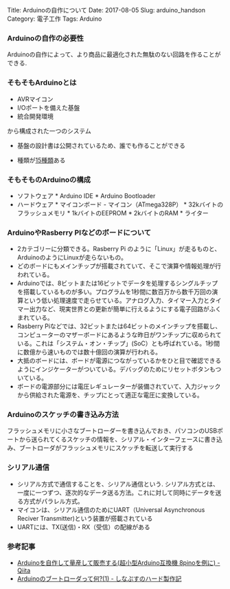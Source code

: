 Title: Arduinoの自作について
Date: 2017-08-05
Slug: arduino_handson
Category: 電子工作
Tags: Arduino

### Arduinoの自作の必要性
Arduinoの自作によって、より商品に最適化された無駄のない回路を作ることができる.

### そもそもArduinoとは

- AVRマイコン
- I/Oポートを備えた基盤
- 統合開発環境

から構成された一つのシステム


- 基盤の設計書は公開されているため、誰でも作ることができる


- 種類が[15種類](http://ideahack.me/article/134)ある

### そもそものArduinoの構成
- ソフトウェア
		* Arduino IDE
		* Arduino Bootloader
- ハードウェア
	 	* マイコンボード
				- マイコン（ATmega328P）
						* 32kバイトのフラッシュメモリ
			 			* 1kバイトのEEPROM
						* 2kバイトのRAM
		* ライター

### ArduinoやRasberry PIなどのボードについて

- 2カテゴリーに分類できる。Rasberry Pi のように「Linux」が走るものと、ArduinoのようにLinuxが走らないもの。
- どのボードにもメインチップが搭載されていて、そこで演算や情報処理が行われている。
- Arduinoでは、8ビットまたは16ビットでデータを処理するシングルチップを搭載しているものが多い。プログラムを1秒間に数百万から数千万回の演算という低い処理速度で走らせている。アナログ入力、タイマー入力とタイマー出力など、現実世界との更新が簡単に行えるようにする電子回路がふくまれている。
- Rasberry Piなどでは、32ビットまたは64ビットのメインチップを搭載し、コンピューターのマザーボードにあるような昨日がワンチップに収められている。これは「システム・オン・チップ」(SoC）とも呼ばれている。1秒間に数億から速いものでは数十億回の演算が行われる。
- 大抵のボードには、ボードが電源につながっているかをひと目で確認できるようにインジケーターがついている。デバッグのためにリセットボタンもついている。
- ボードの電源部分には電圧レギュレーターが装備されていて、入力ジャックから供給された電源を、チップにとって適正な電圧に変換している。

### Arduinoのスケッチの書き込み方法
フラッシュメモリに小さなブートローダーを書き込んでおき、パソコンのUSBポートから送られてくるスケッチの情報を、シリアル・インターフェースに書き込み、ブートローダがフラッシュメモリにスケッチを転送して実行する

### シリアル通信
* シリアル方式で通信することを、シリアル通信という. シリアル方式とは、一度に一つずつ、逐次的なデータ送る方法。これに対して同時にデータを送る方式がパラレル方式。
* マイコンは、シリアル通信のためにUART（Universal Asynchronous Reciver Transmitter)という装置が搭載されている
* UARTには、TX(送信)・RX（受信）の配線がある

### 参考記事
* [Arduinoを自作して量産して販売する(超小型Arduino互換機 8pinoを例に) - Qiita](http://qiita.com/akichika/items/4c282c638b38681050d9)
* [Arduinoのブートローダって何?(1) - しなぷすのハード製作記](https://synapse.kyoto/tips/bootloader/page001.html)
